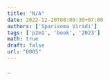 ```yaml
---
title: "N/A"
date: 2022-12-20T08:09:30+07:00
authors: ['Sparisoma Viridi']
tags: ['p2m1', 'book', '2023']
math: true
draft: false
url: "0005"
---
```


..
